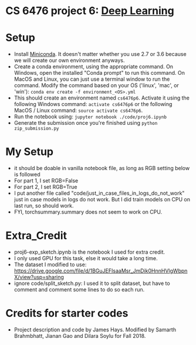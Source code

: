 # CS 6476 project 6: [Deep Learning](https://www.cc.gatech.edu/~hays/compvision/proj6/)

# Setup
- Install [Miniconda](https://conda.io/miniconda). It doesn't matter whether you use 2.7 or 3.6 because we will create our own environment anyways.
- Create a conda environment, using the appropriate command. On Windows, open the installed "Conda prompt" to run this command. On MacOS and Linux, you can just use a terminal window to run the command. Modify the command based on your OS ('linux', 'mac', or 'win'): `conda env create -f environment_<OS>.yml`
- This should create an environment named `cs6476p6`. Activate it using the following Windows command: `activate cs6476p6` or the following MacOS / Linux command: `source activate cs6476p6`.
- Run the notebook using: `jupyter notebook ./code/proj6.ipynb`
- Generate the submission once you're finished using `python zip_submission.py`

# My Setup
- it should be doable in vanilla notebook file, as long as RGB setting below is followed
- For part 1, I set RGB=False
- For part 2, I set RGB=True
- I put another file called "code/just_in_case_files_in_logs_do_not_work" just in case models in logs do not work. But I did train models on CPU on last run, so should work.
- FYI, torchsummary.summary does not seem to work on CPU.

# Extra_Credit
- proj6-exp_sketch.ipynb is the notebook I used for extra credit.
- I only used GPU for this task, else it would take a long time.
- The dataset I modified to use: https://drive.google.com/file/d/1BGuJEFIsaaMsr_JmDik0HnnHVlgWbpnX/view?usp=sharing
- ignore code/split_sketch.py: I used it to split dataset, but have to comment and comment some lines to do so each run.


# Credits for starter codes
- Project description and code by James Hays. Modified by Samarth Brahmbhatt, Jianan Gao and Dilara Soylu for Fall 2018.